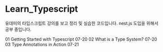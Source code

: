 # Learn_Typescript

유데미의 타입스크립트 강의를 보고 정리 및 실습한 코드입니다.
nest.js 도입을 위해서 공부 중입니다.

01 Getting Started with Typescript 07-20
02 What is a Type System? 07-20
03 Type Annotations in Action 07-21

